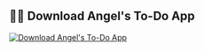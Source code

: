 ## 🧚‍♀️ Download Angel's To-Do App

[![Download Angel's To-Do App](https://i.imgur.com/4qGuUhA.gif)](https://drive.google.com/file/d/1jL9c0swcVA5lSEFaFq2P4jeeltORAxb9/view?usp=drive_link)
